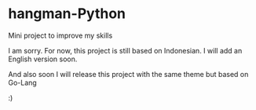 # hangman-Python
Mini project to improve my skills

I am sorry. For now, this project is still based on Indonesian. I will add an English version soon.

And also soon I will release this project with the same theme but based on Go-Lang

:)
